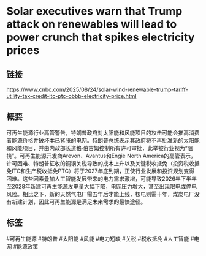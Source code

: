 # Solar executives warn that Trump attack on renewables will lead to power crunch that spikes electricity prices

## 链接
https://www.cnbc.com/2025/08/24/solar-wind-renewable-trump-tariff-utility-tax-credit-itc-ptc-obbb-electricity-price.html

## 概要
可再生能源行业高管警告，特朗普政府对太阳能和风能项目的攻击可能会推高消费者能源价格并破坏本已紧张的电网。特朗普总统表示其政府将不再批准新的太阳能和风能项目，并由内政部长道格·伯古姆控制所有许可审批，此举被行业视为“阻挠”。可再生能源开发商Arevon、Avantus和Engie North America的高管表示，许可困难、特朗普征收的铜钢关税导致的成本上升以及关键税收抵免（投资税收抵免ITC和生产税收抵免PTC）将于2027年底到期，正使行业发展和投资规划变得困难。这些因素叠加人工智能发展带来的电力需求激增，可能导致2026年下半年至2028年新建可再生能源发电量大幅下降，电网压力增大，甚至出现限电或停电风险。相比之下，新的天然气电厂需五年后才能上线，核电则需十年，煤炭电厂没有新建计划，因此可再生能源是满足未来需求的最快途径。

## 标签
#可再生能源 #特朗普 #太阳能 #风能 #电力短缺 #关税 #税收抵免 #人工智能 #电网 #能源政策